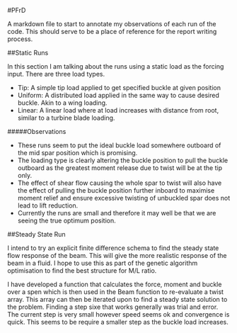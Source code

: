 #PFrD

A markdown file to start to annotate my observations of each run of the code. This should serve to be a place of 
reference for the report writing process. 

##Static Runs

In this section I am talking about the runs using a static load as the forcing input. There are three load types.

- Tip: A simple tip load applied to get specified buckle at given position
- Uniform: A distributed load applied in the same way to cause desired buckle. Akin to a wing loading.
- Linear: A linear load where at load increases with distance from root, similar to a turbine blade loading. 

#####Observations
- These runs seem to put the ideal buckle load somewhere outboard of the 
mid spar position which is promising.
- The loading type is clearly altering the buckle position to pull the buckle outboard as the greatest moment release 
  due to twist will be at the tip only.
- The effect of shear flow causing the whole spar to twist will also have the effect of pulling the buckle position 
  further inboard to maximise moment relief and ensure excessive twisting of unbuckled spar does not lead to lift 
  reduction.
- Currently the runs are small and therefore it may well be that we are seeing the true optimum position.






##Steady State Run

I intend to try an explicit finite difference schema to find the steady state flow response of the beam. 
This will give the more realistic response of the beam in a fluid. I hope to use this as part of the genetic algorithm 
optimisation to find the best structure for M/L ratio.

I have developed a function that calculates the force, moment and buckle over a spen which is then used in the Beam 
function to re-evaluate a twist array. This array can then be iterated upon to find a steady state solution to the problem.
Finding a step sixe that works generally was trial and error. The current step is very small however speed seems ok and 
convergence is quick. This seems to be require a smaller step as the buckle load increases. 

